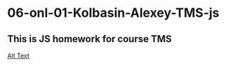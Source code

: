 # 06-onl-01-Kolbasin-Alexey-TMS-js

## This is JS homework for course TMS

[Alt Text](https://media.giphy.com/media/MEpJT4D21IwN4Dxiyo/giphy.gif)
